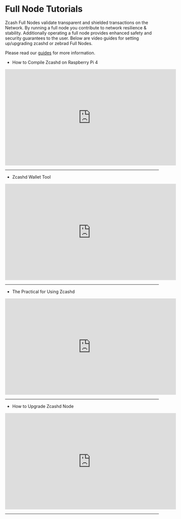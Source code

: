 # Full Node Tutorials

Zcash Full Nodes validate transparent and shielded transactions on the Network. By running a full node you contribute to network resilience & stability. Additionally operating a full node provides enhanced safety and security guarantees to the user. Below are video guides for setting up/upgrading zcashd or zebrad Full Nodes.

Please read our [guides](/site/Guides/Full_Nodes) for more information.

- How to Compile Zcashd on Raspberry Pi 4

<iframe
  width="560"
  height="315"
  src="https://www.youtube.com/embed/v=SGYrzhs1l2k"
  title="How to compile a Zcash Node on Raspberry Pi"
  frameborder="0"
  allow="accelerometer; autoplay; clipboard-write; encrypted-media; gyroscope; picture-in-picture"
  allowfullscreen
></iframe>

____

- Zcashd Wallet Tool

<iframe
  width="560"
  height="315"
  src="https://www.youtube.com/embed/v=9t2LX3HFldw"
  title="Zcashd Wallet Tool for generating Private Keys"
  frameborder="0"
  allow="accelerometer; autoplay; clipboard-write; encrypted-media; gyroscope; picture-in-picture"
  allowfullscreen
></iframe>

____

- The Practical for Using Zcashd 

<iframe
  width="560"
  height="315"
  src="https://www.youtube.com/embed/v=KNhd1KC0Bqk"
  title="The Practical for Using Zcashd "
  frameborder="0"
  allow="accelerometer; autoplay; clipboard-write; encrypted-media; gyroscope; picture-in-picture"
  allowfullscreen
></iframe>

____

- How to Upgrade Zcashd Node

<iframe
  width="560"
  height="315"
  src="https://www.youtube.com/embed/v=YjAkaseEqAE"
  title="How to Update Zcashd on Raspberry Pi 4"
  frameborder="0"
  allow="accelerometer; autoplay; clipboard-write; encrypted-media; gyroscope; picture-in-picture"
  allowfullscreen
></iframe>

_____






